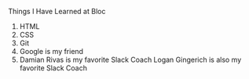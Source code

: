 Things I Have Learned at Bloc
1. HTML
2. CSS
3. Git
4. Google is my friend
5. Damian Rivas is my favorite Slack Coach
Logan Gingerich is also my favorite Slack Coach
